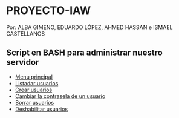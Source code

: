# PROYECTO-IAW
Por: ALBA GIMENO, EDUARDO LÓPEZ, AHMED HASSAN e ISMAEL CASTELLANOS

## Script en BASH para administrar nuestro servidor
   * [Menu principal](menu.sh)<br/>
   * [Listadar usuarios](listar_usuarios.sh)<br/>
   * [Crear usuarios](crear_usuarios.sh)<br/>
   * [Cambiar la contrasela de un usuario](cambiar_pwd.sh)<br/>
   * [Borrar usuarios](borrar.sh)<br/>
   * [Deshabilitar usuarios](deshabilitar.sh)
  
